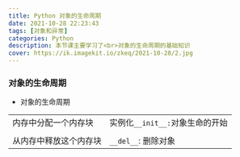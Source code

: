 ```yaml
---
title: Python 对象的生命周期
date: 2021-10-28 22:23:43
tags: [对象和异常]
categories: Python
description: 本节课主要学习了<br>对象的生命周期的基础知识
cover: https://ik.imagekit.io/zkeq/2021-10-28/2.jpg
---
```


### 对象的生命周期

- 对象的生命周期

|                        |                                 |
| ---------------------- | ------------------------------- |
| 内存中分配一个内存块   | 实例化`__init__:`对象生命的开始 |
|                        |                                 |
| 从内存中释放这个内存块 | `__del__`: 删除对象             |

